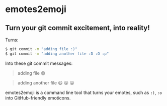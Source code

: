 emotes2emoji
===

## Turn your git commit excitement, into reality!

Turns:
```bash
$ git commit -m "adding file :)"
$ git commit -m "adding another file :D :O :p"
```

Into these git commit messages:
> adding file :smile:

> adding another file :smiley: :open_mouth: :stuck_out_tongue:

emotes2emoji is a command line tool that turns your emotes, such as `:)`, `:o` into GitHub-friendly emoticons.
